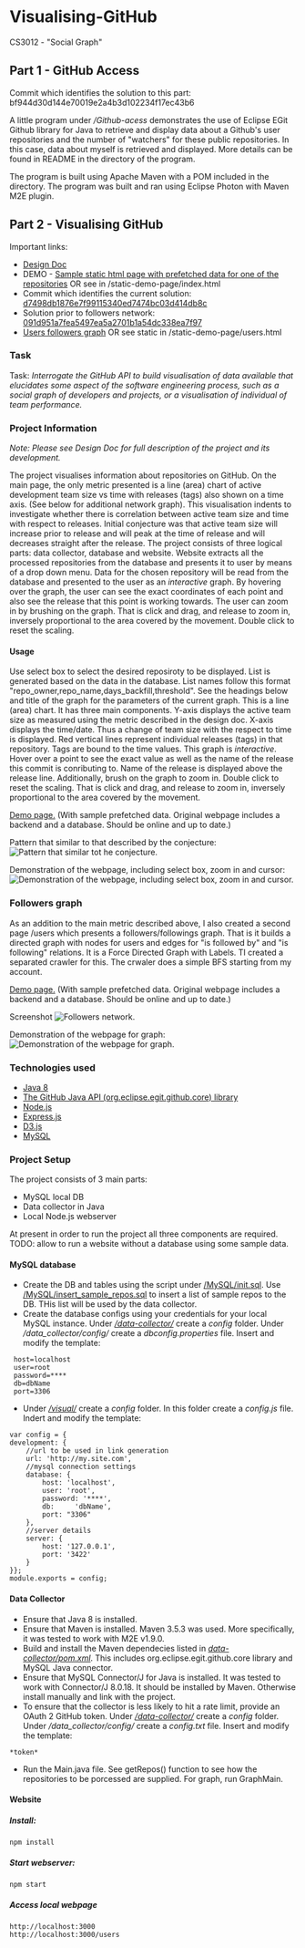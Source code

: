 # Visualising-GitHub
CS3012 - "Social Graph"
## Part 1 - GitHub Access

Commit which identifies the solution to this part: bf944d30d144e70019e2a4b3d102234f17ec43b6

A little program under _/Github-acess_ demonstrates the use of Eclipse EGit Github library for Java to retrieve and display data about a Github's user repositories and the number of "watchers" for these public repositories. In this case, data about myself is retrieved and displayed. More details can be found in README in the directory of the program.

The program is built using Apache Maven with a POM included in the directory. The program was built and ran using Eclipse Photon with Maven M2E plugin.

## Part 2 - Visualising GitHub

Important links:

* [Design Doc](/DesignDoc.md)
* DEMO - [Sample static html page with prefetched data for one of the repositories](https://yungene.github.io/) OR see in /static-demo-page/index.html
* Commit which identifies the current solution: [d7498db1876e7f99115340ed7474bc03d414db8c](https://github.com/yungene/Visualising-GitHub/commit/d7498db1876e7f99115340ed7474bc03d414db8c)
* Solution prior to followers network: [091d951a7fea5497ea5a2701b1a54dc338ea7f97](https://github.com/yungene/Visualising-GitHub/commit/091d951a7fea5497ea5a2701b1a54dc338ea7f97)
* [Users followers graph](https://yungene.github.io/users) OR see static in /static-demo-page/users.html


### Task

Task: _Interrogate the GitHub API to build visualisation of data available that elucidates some aspect of the software engineering process, such as a social graph of developers and projects, or a visualisation of individual of team performance._

### Project Information 
_Note: Please see Design Doc for full description of the project and its development._

The project visualises information about repositories on GitHub. On the main page, the only metric presented is a line (area) chart of active development team size vs time with releases (tags) also shown on a time axis. (See below for additional network graph). This visualisation indents to investigate whether there is correlation between active team size and time with respect to releases. Initial conjecture was that active team size will increase prior to release and will peak at the time of release and will decreases straight after the release. The project consists of three logical parts: data collector, database and website. Website extracts all the processed repositories from the database and presents it to user by means of a drop down menu. Data for the chosen repository will be read from the database and presented to the user as an *interactive* graph. By hovering over the graph, the user can see the exact coordinates of each point and also see the release that this point is working towards. The user can zoom in by brushing on the graph. That is click and drag, and release to zoom in, inversely proportional to the area covered by the movement. Double click to reset the scaling.

#### Usage
Use select box to select the desired reposiroty to be displayed. List is generated based on the data in the database. List names follow this format "repo_owner,repo_name,days_backfill,threshold". See the headings below and title of the graph for the parameters of the current graph. 
This is a line (area) chart. It has three main components. Y-axis displays the active team size as measured using the metric described in the design doc. X-axis displays the time/date. Thus a change of team size with the respect to time is displayed. Red vertical lines represent individual releases (tags) in that repository. Tags are bound to the time values.
This graph is *interactive*. Hover over a point to see the exact value as well as the name of the release this commit is conributing to. Name of the release is displayed above the release line. Additionally, brush on the graph to zoom in. Double click to reset the scaling. That is click and drag, and release to zoom in, inversely proportional to the area covered by the movement.

[Demo page.](https://yungene.github.io/) (With sample prefetched data. Original webpage includes a backend and a database. Should be online and up to date.)

Pattern that similar to that described by the conjecture:
![Pattern that similar tot he conjecture.](/images/conjecture-pattern.png "Pattern that similar tot he conjecture.")

Demonstration of the webpage, including select box, zoom in and cursor:
![Demonstration of the webpage, including select box, zoom in and cursor.](/images/demo_select_box_cursor_zoom_in.gif "Demonstration of the webpage, including select box, zoom in and cursor.")

### Followers graph
As an addition to the main metric described above, I also created a second page /users which presents a followers/followings graph. That is it builds a directed graph with nodes for users and edges for "is followed by" and "is following" relations. It is a Force Directed Graph with Labels. TI created a separated crawler for this. The crwaler does a simple BFS starting from my account.

[Demo page.](https://yungene.github.io/users) (With sample prefetched data. Original webpage includes a backend and a database. Should be online and up to date.)

Screenshot
![Followers network.](/images/followers-graph.png "Followers network.")

Demonstration of the webpage for graph:
![Demonstration of the webpage for graph.](/images/followers-network.gif "Demonstration of the webpage for graph.")


### Technologies used

- [Java 8](https://www.oracle.com/technetwork/java/javase/downloads/index.html)
- [The GitHub Java API (org.eclipse.egit.github.core) library](https://github.com/eclipse/egit-github/tree/master/org.eclipse.egit.github.core)
- [Node.js](https://nodejs.org/en/)
- [Express.js](https://expressjs.com/)
- [D3.js](https://d3js.org/)
- [MySQL](https://www.mysql.com/)

### Project Setup
The project consists of 3 main parts:

- MySQL local DB
- Data collector in Java
- Local Node.js webserver

At present in order to run the project all three components are required. 
TODO: allow to run a website without a database using some sample data.

#### MySQL database

- Create the DB and tables using the script under [/MySQL/init.sql](/MySQL/init.sql). Use [/MySQL/insert_sample_repos.sql](/MySQL/insert_sample_repos.sql) to insert a list of sample repos to the DB. THis list will be used by the data collector.
- Create the database configs using your credentials for your local MySQL instance. Under [_/data-collector/_](/data-collector) create a _config_ folder. Under _/data\_collector/config/_ create a _dbconfig.properties_ file. Insert and modify the template: 
```
 host=localhost
 user=root
 password=****
 db=dbName
 port=3306
```
- Under [_/visual/_](/visual) create a _config_ folder. In this folder create a _config.js_ file. Indert and modify the template:
```
var config = {
development: {
    //url to be used in link generation
    url: 'http://my.site.com',
    //mysql connection settings
    database: {
        host: 'localhost',
        user: 'root',
        password: '****',
        db:     'dbName',
        port: "3306"
    },
    //server details
    server: {
        host: '127.0.0.1',
        port: '3422'
    }
}};
module.exports = config;
```

#### Data Collector

- Ensure that Java 8 is installed.
- Ensure that Maven is installed. Maven 3.5.3 was used. More specifically, it was tested to work with M2E v1.9.0.
- Build and install the Maven dependecies listed in [_data-collector/pom.xml_](/data-collector/pom.xml). This includes org.eclipse.egit.github.core library and MySQL Java connector.
- Ensure that MySQL Connector/J for Java is installed. It was tested to work with Connector/J 8.0.18. It should be installed by Maven. Otherwise install manually and link with the project.
- To ensure that the collector is less likely to hit a rate limit, provide an OAuth 2 GitHub token. Under [_/data-collector/_](/data-collector) create a _config_ folder. Under _/data\_collector/config/_ create a _config.txt_ file. Insert and modify the template: 
```
*token*

```
- Run the Main.java file. See getRepos() function to see how the repositories to be porcessed are supplied. For graph, run GraphMain.

#### Website
##### Install:

```
npm install
```

##### Start webserver:

```
npm start
```

##### Access local webpage

```
http://localhost:3000
http://localhost:3000/users
```

